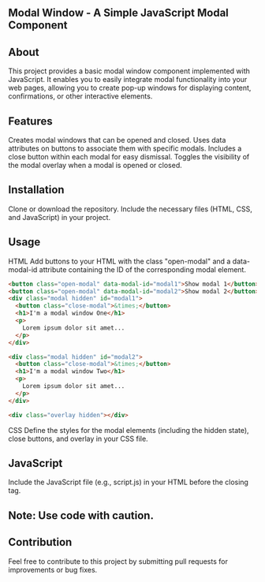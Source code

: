 ## Modal Window - A Simple JavaScript Modal Component

## About
This project provides a basic modal window component implemented with JavaScript. It enables you to easily integrate modal functionality into your web pages, allowing you to create pop-up windows for displaying content, confirmations, or other interactive elements.

## Features
Creates modal windows that can be opened and closed.
Uses data attributes on buttons to associate them with specific modals.
Includes a close button within each modal for easy dismissal.
Toggles the visibility of the modal overlay when a modal is opened or closed.

## Installation
Clone or download the repository.
Include the necessary files (HTML, CSS, and JavaScript) in your project.

## Usage
HTML
Add buttons to your HTML with the class "open-modal" and a data-modal-id attribute containing the ID of the corresponding modal element.

```html
<button class="open-modal" data-modal-id="modal1">Show modal 1</button>
<button class="open-modal" data-modal-id="modal2">Show modal 2</button>
<div class="modal hidden" id="modal1">
  <button class="close-modal">&times;</button>
  <h1>I'm a modal window One</h1>
  <p>
    Lorem ipsum dolor sit amet...
  </p>
</div>

<div class="modal hidden" id="modal2">
  <button class="close-modal">&times;</button>
  <h1>I'm a modal window Two</h1>
  <p>
    Lorem ipsum dolor sit amet...
  </p>
</div>

<div class="overlay hidden"></div>
```
CSS
Define the styles for the modal elements (including the hidden state), close buttons, and overlay in your CSS file.

## JavaScript
Include the JavaScript file (e.g., script.js) in your HTML before the closing </body> tag.

## Note: Use code with caution.

## Contribution
Feel free to contribute to this project by submitting pull requests for improvements or bug fixes.
